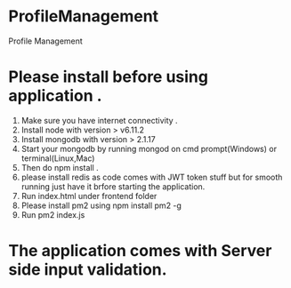  # ProfileManagement
 Profile Management

# Please install before using application .
1. Make sure you have internet connectivity .
2. Install node with version > v6.11.2
3. Install mongodb with version > 2.1.17
4. Start your mongodb by running mongod on cmd prompt(Windows) or terminal(Linux,Mac)
5. Then do npm install .
6. please install redis as code comes with JWT token stuff but for smooth running just have it brfore starting the application.
6. Run index.html under frontend folder
7. Please install pm2 using npm install pm2 -g  
8. Run pm2 index.js

# The application comes with Server side input validation.
